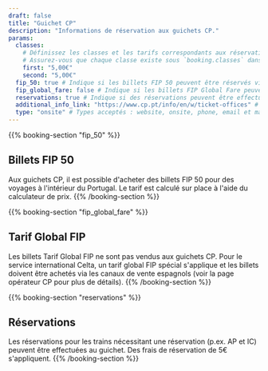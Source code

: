 ```yaml
---
draft: false
title: "Guichet CP"
description: "Informations de réservation aux guichets CP."
params:
  classes:
    # Définissez les classes et les tarifs correspondants aux réservations.
    # Assurez-vous que chaque classe existe sous `booking.classes` dans i18n.
    first: "5,00€"
    second: "5,00€"
  fip_50: true # Indique si les billets FIP 50 peuvent être réservés via cette plateforme
  fip_global_fare: false # Indique si les billets FIP Global Fare peuvent être réservés via cette plateforme
  reservations: true # Indique si des réservations peuvent être effectuées via cette plateforme
  additional_info_link: "https://www.cp.pt/info/en/w/ticket-offices" # Ajoutez un lien vers des informations supplémentaires
  type: "onsite" # Types acceptés : website, onsite, phone, email et machine
---
```


{{% booking-section "fip_50" %}}

## Billets FIP 50

Aux guichets CP, il est possible d'acheter des billets FIP 50 pour des voyages à l'intérieur du Portugal. Le tarif est calculé sur place à l'aide du calculateur de prix.
{{% /booking-section %}}

{{% booking-section "fip_global_fare" %}}

## Tarif Global FIP

Les billets Tarif Global FIP ne sont pas vendus aux guichets CP. Pour le service international Celta, un tarif global FIP spécial s'applique et les billets doivent être achetés via les canaux de vente espagnols (voir la page opérateur CP pour plus de détails).
{{% /booking-section %}}

{{% booking-section "reservations" %}}

## Réservations

Les réservations pour les trains nécessitant une réservation (p.ex. AP et IC) peuvent être effectuées au guichet. Des frais de réservation de 5€ s'appliquent.
{{% /booking-section %}}
